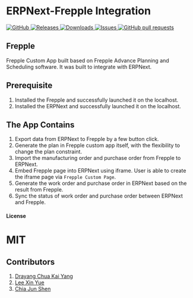 # ERPNext-Frepple Integration
<a href="https://github.com/msf4-0/ERPNext-Frepple-Integration/blob/master/LICENSE">
    <img alt="GitHub" src="https://img.shields.io/github/license/msf4-0/ERPNext-Frepple-Integration.svg?color=blue">
</a>
<a href="https://github.com/msf4-0/ERPNext-Frepple-Integration/releases">
    <img alt="Releases" src="https://img.shields.io/github/release/msf4-0/ERPNext-Frepple-Integration?color=success" />
</a>
<a href="https://github.com/msf4-0/ERPNext-Frepple-Integration/releases">
    <img alt="Downloads" src="https://img.shields.io/github/downloads/msf4-0/ERPNext-Frepple-Integration/total.svg?color=success" />
</a>
<a href="https://github.com/msf4-0/ERPNext-Frepple-Integration/issues">
      <img alt="Issues" src="https://img.shields.io/github/issues/msf4-0/ERPNext-Frepple-Integration?color=blue" />
</a>
<a href="https://github.com/msf4-0/ERPNext-Frepple-Integration/pulls">
    <img alt="GitHub pull requests" src="https://img.shields.io/github/issues-pr/msf4-0/ERPNext-Frepple-Integration?color=blue" />
</a>


## Frepple
Frepple Custom App built based on Frepple Advance Planning and Scheduling software. It was built to integrate with ERPNext.

## Prerequisite
1. Installed the Frepple and successfully launched it on the localhost. 
2. Installed the ERPNext and successfully launched it on the localhost.

## The App Contains
1. Export data from ERPNext to Frepple by a few button click.
2. Generate the plan in Frepple custom app itself, with the flexibility to change the plan constraint.
3. Import the manufacturing order and purchase order from Frepple to ERPNext.
4. Embed Frepple page into ERPNext using iframe. User is able to create the iframe page via `Frepple Custom Page`.
5. Generate the work order and purchase order in ERPNext based on the result from Frepple.
6. Sync the status of work order and purchase order between ERPNext and Frepple.

#### License
MIT
=======


## Contributors
1. [Drayang Chua Kai Yang](https://github.com/Drayang)
2. [Lee Xin Yue](https://github.com/leexy0)
3. [Chia Jun Shen](https://github.com/chiajunshen)
